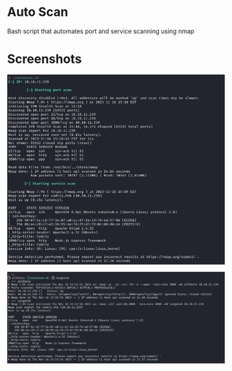 # Auto Scan
 Bash script that automates port and service scanning using nmap

# Screenshots
 ![](https://github.com/qTeki/Auto-Scan/blob/main/Scan.png)

 ![](https://github.com/qTeki/Auto-Scan/blob/main/Output_files.png)

